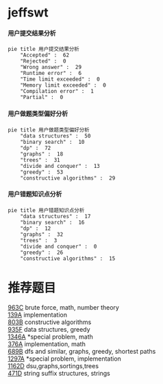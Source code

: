 # jeffswt

<!-- tabs:start -->



#### **用户提交结果分析**

```mermaid
pie title 用户提交结果分析
    "Accepted" :  62
    "Rejected" :  0
    "Wrong answer" :  29
    "Runtime error" :  6
    "Time limit exceeded" :  0
    "Memory limit exceeded" :  0
    "Compilation error" :  1
    "Partial" :  0
```

#### **用户做题类型偏好分析**

```mermaid
pie title 用户做题类型偏好分析
    "data structures" :  50
    "binary search" :  10
    "dp" :  72
    "graphs" :  18
    "trees" :  31
    "divide and conquer" :  13
    "greedy" :  53
    "constructive algorithms" :  29
```
#### **用户错题知识点分析**

```mermaid
pie title 用户错题知识点分析
    "data structures" :  17
    "binary search" :  16
    "dp" :  12
    "graphs" :  32
    "trees" :  3
    "divide and conquer" :  0
    "greedy" :  26
    "constructive algorithms" :  15
```



<!-- tabs:end -->
# 推荐题目
[963C](https://codeforces.com/contest/963/problem/C)		brute force,
                        math,
                        number theory		  
[139A](https://codeforces.com/contest/139/problem/A)		implementation		  
[803B](https://codeforces.com/contest/803/problem/B)		constructive algorithms		  
[935F](https://codeforces.com/contest/935/problem/F)		data structures,
                        greedy		  
[1346A](https://codeforces.com/contest/1346/problem/A)		*special problem,
                        math		  
[376A](https://codeforces.com/contest/376/problem/A)		implementation,
                        math		  
[689B](https://codeforces.com/contest/689/problem/B)		dfs and similar,
                        graphs,
                        greedy,
                        shortest paths		  
[1297A](https://codeforces.com/contest/1297/problem/A)		*special problem,
                        implementation		  
[1162D](https://codeforces.com/contest/1162/problem/D)		dsu,graphs,sortings,trees		  
[471D](https://codeforces.com/contest/471/problem/D)		string suffix structures,
                        strings		  
